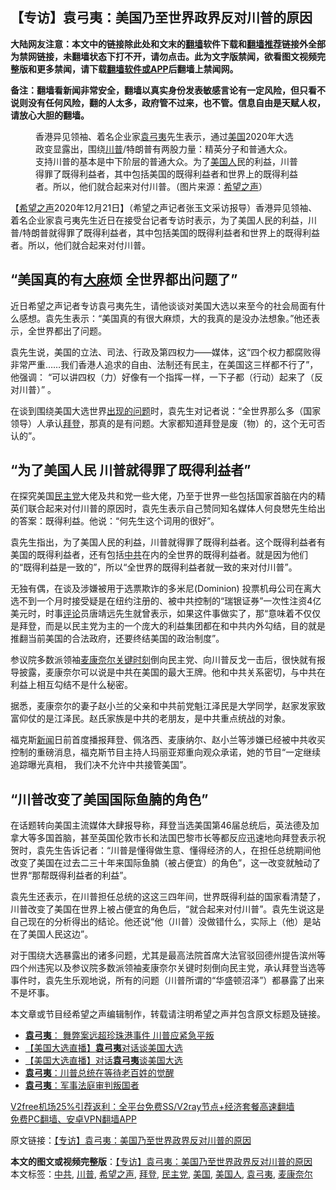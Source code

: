  <h2>【专访】袁弓夷：美国乃至世界政界反对川普的原因</h2> <p class="notice"><b>大陆网友注意：本文中的链接除此处和文末的<a href="https://github.com/bannedbook/fanqiang" >翻墙</a>软件下载和<a href="https://github.com/killgcd/justmysocks/blob/master/README.md">翻墙推荐</a>链接外全部为禁网链接，未翻墙状态下打不开，请勿点击。此为文字版禁闻，欲看图文视频完整版和更多禁闻，请下载<a href="https://github.com/bannedbook/fanqiang">翻墙软件或APP</a>后翻墙上禁闻网。</p><p>备注：翻墙看新闻非常安全，翻墙以真实身份发表敏感言论有一定风险，但只看不说则没有任何风险，翻的人太多，政府管不过来，也不管。信息自由是天赋人权，请放心大胆的翻墙。</b></p>  <div class="entry"> <figure><figcaption>香港异见领袖、着名企业家<a href="https://www.bannedbook.org/bnews/tag/%e8%a2%81%e5%bc%93%e5%a4%b7/" class="st_tag internal_tag" rel="tag" title="标签 袁弓夷 下的日志">袁弓夷</a>先生表示，通过<a href="https://www.bannedbook.org/bnews/tag/%e7%be%8e%e5%9b%bd/" class="st_tag internal_tag" rel="tag" title="标签 美国 下的日志">美国</a>2020年大选政变显露出，围绕<a href="https://www.bannedbook.org/bnews/tag/%e5%b7%9d%e6%99%ae/" class="st_tag internal_tag" rel="tag" title="标签 川普 下的日志">川普</a>/特朗普有两股力量：精英分子和普通大众。支持川普的基本是中下阶层的普通大众。为了<a href="https://www.bannedbook.org/bnews/tag/%E7%BE%8E%E5%9B%BD%E4%BA%BA/" class="st_tag internal_tag" rel="tag" title="标签 美国人 下的日志">美国人</a>民的利益，川普得罪了既得利益者，其中包括美国的既得利益者和世界上的既得利益者。所以，他们就合起来对付川普。（图片来源：<a href="https://www.bannedbook.org/bnews/tag/%e5%b8%8c%e6%9c%9b%e4%b9%8b%e5%a3%b0/" class="st_tag internal_tag" rel="tag" title="标签 希望之声 下的日志">希望之声</a>）</figcaption></figure> <p>【<span class='wp_keywordlink_affiliate'><a href="https://www.soundofhope.org" title="希望之声" target="_blank">希望之声</a></span>2020年12月21日】（希望之声记者张玉文采访报导）香港异见领袖、着名企业家袁弓夷先生近日在接受台记者专访时表示，为了美国人民的利益，川普/特朗普就得罪了既得利益者，其中包括美国的既得利益者和世界上的既得利益者。所以，他们就合起来对付川普。</p> <h2><strong>“美国真的有<span class='wp_keywordlink'><a href="https://www.bannedbook.org/bnews/lifebaike/20181016/1013890.html" title="中国留学生试了一下大麻 结果死在回国路上" target="_blank">大麻</a></span>烦 全世界都出问题了”</strong></h2> <p>近日希望之声记者专访袁弓夷先生，请他谈谈对美国大选以来至今的社会局面有什么感想。袁先生表示：“美国真的有很大麻烦，大的我真的是没办法想象。”他还表示，全世界都出了问题。</p> <p>袁先生说，美国的立法、司法、行政及第四权力——媒体，这“四个权力都腐败得非常严重……我们香港人追求的自由、法制还有民主，在美国这三样都不行了”，他强调： “可以讲四权（力）好像有一个指挥一样，一下子都（行动）起来了（反对川普）” 。</p>  <p>在谈到围绕美国大选世界<span class='wp_keywordlink'><a href="https://www.bannedbook.org/forum11/topic335.html" title="禁片：发展中出现的问题，只能靠发展解决？" target="_blank">出现的问题</a></span>时，袁先生对记者说：“全世界那么多（国家领导）人承认<a href="https://www.bannedbook.org/bnews/tag/%e6%8b%9c%e7%99%bb/" class="st_tag internal_tag" rel="tag" title="标签 拜登 下的日志">拜登</a>，那真的是有问题。大家都知道拜登是废（物）的，这个无可否认的”。</p> <h2><strong>“为了美国人民 川普就得罪了既得利益者”</strong></h2> <p>在探究美国<a href="https://www.bannedbook.org/bnews/tag/%e6%b0%91%e4%b8%bb%e5%85%9a/" class="st_tag internal_tag" rel="tag" title="标签 民主党 下的日志">民主党</a>大佬及共和党一些大佬，乃至于世界一些包括国家首脑在内的精英们联合起来对付川普的原因时，袁先生表示自己赞同知名媒体人何良𢡟先生给出的答案：既得利益。他说：“何先生这个词用的很好”。</p> <p>袁先生指出，为了美国人民的利益，川普就得罪了既得利益者。这个既得利益者有美国的既得利益者，还有包括<a href="https://www.bannedbook.org/bnews/tag/%e4%b8%ad%e5%85%b1/" class="st_tag internal_tag" rel="tag" title="标签 中共 下的日志">中共</a>在内的全世界的既得利益者。就是因为他们的“既得利益是一致的”，所以“全世界的既得利益者就一致的来对付川普”。</p>  <p>无独有偶，在谈及涉嫌被用于选票欺诈的多米尼(Dominion) 投票机母公司在离大选不到一个月时接受疑是在纽约注册的、被中共控制的“瑞银证券”一次性注资4亿美元时，时事<span class='wp_keywordlink_affiliate'><a href="https://www.bannedbook.org/bnews/comments/" title="新闻评论" target="_blank">评论</a></span>员唐靖远先生就曾表示，如果这件事做实了，那“意味着不仅仅是拜登，而是以民主党为主的一个庞大的利益集团都在和中共内外勾结，目的就是推翻当前美国的合法政府，还要终结美国的政治制度”。</p> <p>参议院多数派领袖<a href="https://www.bannedbook.org/bnews/tag/%E9%BA%A6%E5%BA%B7%E5%A5%88%E5%B0%94/" class="st_tag internal_tag" rel="tag" title="标签 麦康奈尔 下的日志">麦康奈尔</a><span class='wp_keywordlink'><a href="https://www.bannedbook.org/forum2/topic151.html" title="关键时刻：李鹏日记" target="_blank">关键时刻</a></span>倒向民主党、向川普反戈一击后，很快就有报导披露，麦康奈尔可以说是中共在美国的最大王牌。他和中共关系密切，与中共在利益上相互勾结不是什么秘密。</p> <p>据悉，麦康奈尔的妻子赵小兰的父亲和中共前党魁江泽民是大学同学，赵家发家致富仰仗的是江泽民。赵氏家族是中共的老朋友，是中共重点统战的对象。</p>  <p>福克斯<span class='wp_keywordlink_affiliate'><a href="https://www.bannedbook.org/" title="新闻">新闻</a></span>日前首度播报拜登、佩洛西、麦康纳尔、赵小兰等涉嫌已经被中共收买控制的重磅消息，福克斯节目主持人玛丽亚郑重向观众承诺，她的节目“一定继续追踪曝光真相， 我们决不允许中共接管美国”。</p> <h2><strong>“川普改变了美国国际鱼腩的角色”</strong></h2> <p>在话题转向美国主流媒体大肆报导称，拜登当选美国第46届总统后，英法德及加拿大等多国首脑，甚至英国伦敦市长和法国巴黎市长等都反应迅速地向拜登表示祝贺时，袁先生告诉记者：“川普是懂得做生意、懂得经济的人，在担任总统期间他改变了美国在过去二三十年来国际鱼腩（被占便宜）的角色”，这一改变就触动了世界“那帮既得利益者的利益”。</p> <p>袁先生还表示，在川普担任总统的这这三四年间，世界既得利益的国家看清楚了，川普改变了美国在世界上被占便宜的角色后，“就合起来对付川普”。袁先生说这是自己现在的分析得出的结论。他还说“他（川普）没做错什么，实际上（他）是站在了美国人民这边”。</p>  <p>对于围绕大选暴露出的诸多问题，尤其是最高法院首席大法官驳回德州提告滨州等四个州违宪以及参议院多数派领袖麦康奈尔关键时刻倒向民主党，承认拜登当选等事件时，袁先生乐观地说，所有的问题（川普所谓的“华盛顿沼泽”）都暴露了出来不是坏事。</p> <p>本文章或节目经希望之声编辑制作，转载请注明希望之声并包含原文标题及链接。</p> <ul class='op-related-articles' title='相关阅读'> <li><a href='https://www.bannedbook.org/bnews/comments/20201218/1450290.html' target='_blank'><b>袁弓夷</b>： 舞弊案远超珍珠港事件 川普应紧急平叛</a></li> <li><a href='https://www.bannedbook.org/bnews/bannedvideo/20201218/1450003.html' target='_blank'>【美国大选直播】<b>袁弓夷</b>对话谈美国大选</a></li> <li><a href='https://www.bannedbook.org/bnews/bannedvideo/20201215/1447941.html' target='_blank'>【美国大选直播】对话<b>袁弓夷</b>谈美国大选</a></li> <li><a href='https://www.bannedbook.org/bnews/comments/20201214/1447291.html' target='_blank'><b>袁弓夷</b>：川普总统在等待老百姓的觉醒</a></li> <li><a href='https://www.bannedbook.org/bnews/comments/20201213/1446850.html' target='_blank'><b>袁弓夷</b>：军事法庭审判叛国者</a></li> </ul> <p class="texttj"> <a href="https://github.com/bannedbook/fanqiang/wiki/V2ray%E6%9C%BA%E5%9C%BA" target="_blank">V2free机场25%引荐返利：全平台免费SS/V2ray节点+经济套餐高速翻墙</a><br/> <a href="https://github.com/bannedbook/fanqiang/wiki/%E7%A6%81%E9%97%BB%E7%BD%91%E5%AE%89%E5%8D%93%E7%BF%BB%E5%A2%99%E6%96%B0%E9%97%BBAPP" target="_blank">免费PC翻墙、安卓VPN翻墙APP</a></p><p>原文链接：<a class="src_link"  href="https://www.soundofhope.org/post/455929" target="_blank">【专访】袁弓夷：美国乃至世界政界反对川普的原因</a></p><a name='sharetosocial'></a>       <div><b>本文的图文或视频完整版</b>：<a href='https://www.bannedbook.org/bnews/comments/20201222/1452533.html'>【专访】袁弓夷：美国乃至世界政界反对川普的原因</a></div>  </div><!--END ENTRY--> <div class="postfooter"> <div>本文标签：<a href="https://www.bannedbook.org/bnews/tag/%e4%b8%ad%e5%85%b1/" rel="tag">中共</a>, <a href="https://www.bannedbook.org/bnews/tag/%e5%b7%9d%e6%99%ae/" rel="tag">川普</a>, <a href="https://www.bannedbook.org/bnews/tag/%e5%b8%8c%e6%9c%9b%e4%b9%8b%e5%a3%b0/" rel="tag">希望之声</a>, <a href="https://www.bannedbook.org/bnews/tag/%e6%8b%9c%e7%99%bb/" rel="tag">拜登</a>, <a href="https://www.bannedbook.org/bnews/tag/%e6%b0%91%e4%b8%bb%e5%85%9a/" rel="tag">民主党</a>, <a href="https://www.bannedbook.org/bnews/tag/%e7%be%8e%e5%9b%bd/" rel="tag">美国</a>, <a href="https://www.bannedbook.org/bnews/tag/%E7%BE%8E%E5%9B%BD%E4%BA%BA/" rel="tag">美国人</a>, <a href="https://www.bannedbook.org/bnews/tag/%e8%a2%81%e5%bc%93%e5%a4%b7/" rel="tag">袁弓夷</a>, <a href="https://www.bannedbook.org/bnews/tag/%E9%BA%A6%E5%BA%B7%E5%A5%88%E5%B0%94/" rel="tag">麦康奈尔</a></div>  </div><!--END POSTFOOTER--> 